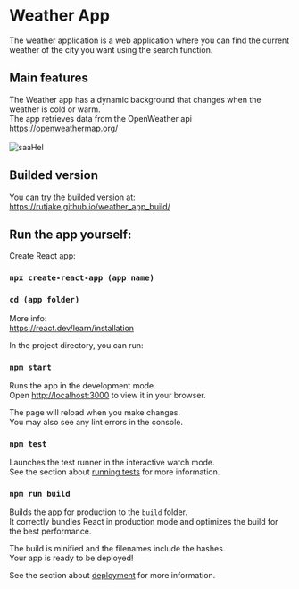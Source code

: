 # Weather App

The weather application is a web application where you can find the current weather of the city you want using the search function.

## Main features

The Weather app has a dynamic background that changes when the weather is cold or warm.<br>
The app retrieves data from the OpenWeather api<br>
https://openweathermap.org/<br><br>
![saaHel](https://github.com/Rutjake/weather_app/assets/77888584/325e5562-b3ba-4484-ad6b-bdaeadbad9c3)

## Builded version
You can try the builded version at:<br>
https://rutjake.github.io/weather_app_build/

## Run the app yourself:
Create React app: <br>

### `npx create-react-app (app name)`
### `cd (app folder)`

More info:<br>
https://react.dev/learn/installation

In the project directory, you can run:

### `npm start`

Runs the app in the development mode.\
Open [http://localhost:3000](http://localhost:3000) to view it in your browser.

The page will reload when you make changes.\
You may also see any lint errors in the console.

### `npm test`

Launches the test runner in the interactive watch mode.\
See the section about [running tests](https://facebook.github.io/create-react-app/docs/running-tests) for more information.

### `npm run build`

Builds the app for production to the `build` folder.\
It correctly bundles React in production mode and optimizes the build for the best performance.

The build is minified and the filenames include the hashes.\
Your app is ready to be deployed!

See the section about [deployment](https://facebook.github.io/create-react-app/docs/deployment) for more information.
